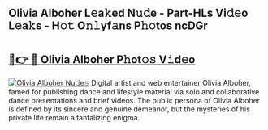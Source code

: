 ## Olivia Alboher L𝚎a𝚔ed N𝚞𝚍e - Part-HLs Vi𝚍𝚎o L𝚎a𝚔s - H𝚘𝚝 O𝚗𝚕yf𝚊ns P𝚑𝚘tos ncDGr

# <h2><a href="http://kf06pz.oniu.top/?m=Olivia+Alboher">🔗👉 🔴 Olivia Alboher P𝚑ot𝚘𝚜 V𝚒d𝚎o</a></h2>

[![Olivia Alboher Nu𝚍e𝚜](https://i.imgur.com/0qMVB7G.gif)](http://kf06pz.oniu.top/?m=Olivia+Alboher)
Digital artist and web entertainer Olivia Alboher, famed for publishing dance and lifestyle material via solo and collaborative dance presentations and brief videos. The public persona of Olivia Alboher is defined by its sincere and genuine demeanor, but the mysteries of his private life remain a tantalizing enigma.  
